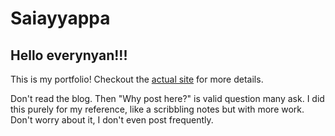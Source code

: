 # Saiayyappa

## Hello everynyan!!!

This is my portfolio! Checkout the [actual site](https://saiayyappa-in.vercel.app/) for more details.

Don't read the blog. Then "Why post here?" is valid question many ask. I did this purely for my reference, like a scribbling notes but with more work. Don't worry about it, I don't even post frequently.
